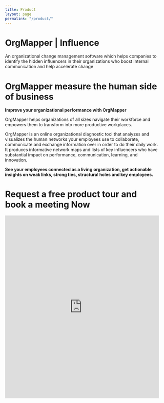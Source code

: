 ```yaml
---
title: Product
layout: page
permalink: "/product/"
---
```


# OrgMapper | Influence
An organizational change management software which helps companies to identify the hidden influencers in their organizations who boost internal communication and help accelerate change
 
		
# OrgMapper measure the human side of business

**Improve your organizational performance with OrgMapper**

OrgMapper helps organizations of all sizes navigate their workforce and empowers them to transform into more productive workplaces.

OrgMapper is an online organizational diagnostic tool that analyzes and visualizes the human networks your employees use to collaborate, communicate and exchange information over in order to do their daily work. It produces informative network maps and lists of key influencers who have substantial impact on performance, communication, learning, and innovation.

**See your employees connected as a living organization, get actionable insights on weak links, strong ties, structural holes and key employees.**

# Request a free product tour and book a meeting Now

<iframe id="advanced_iframe" name="hubspot" src="https://app.hubspot.com/meetings/orsolya-csetri60" width="100%" height="600px" scrolling="auto" frameborder="0" border="0" allowtransparency="true"></iframe>